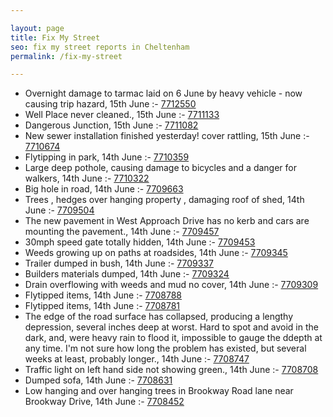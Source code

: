 ```yaml
---

layout: page
title: Fix My Street
seo: fix my street reports in Cheltenham
permalink: /fix-my-street

---
```


<!-- fix_marker starts -->

- Overnight damage to tarmac laid on 6 June by heavy vehicle - now causing trip hazard, 15th June :- [7712550](https://www.fixmystreet.com/report/7712550)
- Well Place never cleaned., 15th June :- [7711133](https://www.fixmystreet.com/report/7711133)
- Dangerous Junction, 15th June :- [7711082](https://www.fixmystreet.com/report/7711082)
- New sewer installation finished yesterday! cover rattling, 15th June :- [7710674](https://www.fixmystreet.com/report/7710674)
- Flytipping in park, 14th June :- [7710359](https://www.fixmystreet.com/report/7710359)
- Large deep pothole, causing damage to bicycles and a danger for walkers, 14th June :- [7710322](https://www.fixmystreet.com/report/7710322)
- Big hole in road, 14th June :- [7709663](https://www.fixmystreet.com/report/7709663)
- Trees , hedges over hanging property , damaging roof of shed, 14th June :- [7709504](https://www.fixmystreet.com/report/7709504)
- The new pavement in West Approach Drive has no kerb and cars are mounting the pavement., 14th June :- [7709457](https://www.fixmystreet.com/report/7709457)
- 30mph speed gate totally hidden, 14th June :- [7709453](https://www.fixmystreet.com/report/7709453)
- Weeds growing up on paths at roadsides, 14th June :- [7709345](https://www.fixmystreet.com/report/7709345)
- Trailer dumped in bush, 14th June :- [7709337](https://www.fixmystreet.com/report/7709337)
- Builders materials dumped, 14th June :- [7709324](https://www.fixmystreet.com/report/7709324)
- Drain overflowing with weeds and mud no cover, 14th June :- [7709309](https://www.fixmystreet.com/report/7709309)
- Flytipped items, 14th June :- [7708788](https://www.fixmystreet.com/report/7708788)
- Flytipped items, 14th June :- [7708781](https://www.fixmystreet.com/report/7708781)
- The edge of the road surface has collapsed, producing a lengthy depression, several inches deep at worst. Hard to spot and avoid in the dark, and, were heavy rain to flood it, impossible to gauge the ddepth at any time. I'm not sure how long the problem has existed, but several weeks at least, probably longer., 14th June :- [7708747](https://www.fixmystreet.com/report/7708747)
- Traffic light on left hand side not showing green., 14th June :- [7708708](https://www.fixmystreet.com/report/7708708)
- Dumped sofa, 14th June :- [7708631](https://www.fixmystreet.com/report/7708631)
- Low hanging and over hanging trees in Brookway Road lane near Brookway Drive, 14th June :- [7708452](https://www.fixmystreet.com/report/7708452)

<!-- fix_marker ends -->